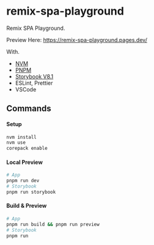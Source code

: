 # remix-spa-playground

Remix SPA Playground.

Preview Here: https://remix-spa-playground.pages.dev/

With.

- [NVM](https://github.com/nvm-sh/nvm)
- [PNPM](https://pnpm.io/ja/)
- [Storybook V8.1](https://storybook.js.org/)
- ESLint, Prettier
- VSCode

## Commands

#### Setup

```sh
nvm install
nvm use
corepack enable
```

#### Local Preview

```sh
# App
pnpm run dev
# Storybook
pnpm run storybook
```

#### Build & Preview

```sh
# App
pnpm run build && pnpm run preview
# Storybook
pnpm run
```
